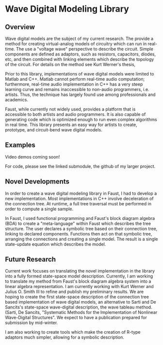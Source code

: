 # Wave Digital Modeling Library

## Overview

Wave digital models are the subject of my current research. The provide a method for creating virtual-analog models of circuitry which can run in real-time. The use a "voltage wave" perspective to describe the circuit. Simple components are defined as adaptors, such as resistors, capacitors, diodes, etc, and then combined with linking elements which describe the topology of the circuit. For details on the method see Kurt Werner's thesis, 

Prior to this library, implementations of wave digital models were limited to Matlab and C++. Matlab cannot perform real-time audio computation; furthermore, real-time audio implementation in C++ has a very steep learning curve and remains inaccessible to non-audio programmers, i.e. artists. Thus, the technique has largely found use among professionals and academics. 

Faust, while currently not widely used, provides a platform that is accessible to both artists and audio programmers. It is also capable of generating code which is optimized enough to run even complex algorithms in real time. This library presents an easy way for artists to create, prototype, and circuit-bend wave digital models. 

## Examples

Video demos coming soon! 

For code, please see the linked submodule, the github of my larger project. 

## Novel Developments

In order to create a wave digital modeling library in Faust, I had to develop a new implementation. Most implementations in C++ involve deceleration of the connection tree. At runtime, a full tree traversal must be performed in order to compute a single sample. 

In Faust, I used functional programming and Faust's block diagram algebra (BDA) to create a "meta-language" within Faust which describes the tree structure. The user declares a symbolic tree based on their connection tree, linking to declared components. Functions then act on that symbolic tree, arranging the connections and creating a single model. The result is a single state-update equation which describes the model. 

## Future Research

Current work focuses on translating the novel implementation in the library into a fully formed state-space model description. Currently, I am working to translate my method from Faust's block diagram algebra system into a linear algebra representation. I am currently working with Kurt Werner and Julius O. Smith III to refine and publish my preliminary results. We are hoping to create the first state-space description of the connection tree based implementation of wave digital models, an alternative to Sarti and De Sancits's state-space wave-digital description, the wave tableau method. (Sarti, De Sancits, "Systematic Methods for the Implementation of Nonlinear Wave-Digital Structures". We expect to have a publication prepared for submission by mid-winter. 

I am also working to create tools which make the creation of R-type adaptors much simpler, allowing for a symbolic description. 